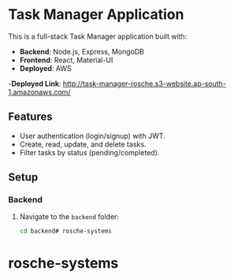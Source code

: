 # Task Manager Application

This is a full-stack Task Manager application built with:
- **Backend**: Node.js, Express, MongoDB
- **Frontend**: React, Material-UI
- **Deployed**: AWS

-**Deployed Link**: http://task-manager-rosche.s3-website.ap-south-1.amazonaws.com/

## Features
- User authentication (login/signup) with JWT.
- Create, read, update, and delete tasks.
- Filter tasks by status (pending/completed).

## Setup

### Backend
1. Navigate to the `backend` folder:
   ```bash
   cd backend# rosche-systems
# rosche-systems

